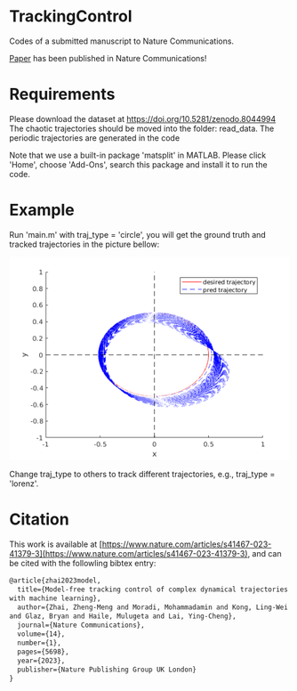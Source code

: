 # TrackingControl
Codes of a submitted manuscript to Nature Communications.

[Paper](https://www.nature.com/articles/s41467-023-41379-3) has been published in Nature Communications!

# Requirements
Please download the dataset at https://doi.org/10.5281/zenodo.8044994 <br>
The chaotic trajectories should be moved into the folder: read_data. The periodic trajectories are generated in the code

Note that we use a built-in package 'matsplit' in MATLAB. Please click 'Home', choose 'Add-Ons', search this package and install it to run the code.

# Example
Run 'main.m' with traj_type = 'circle', you will get the ground truth and tracked trajectories in the picture bellow: 

![Lorenz](./examples/circle.png)

Change traj_type to others to track different trajectories, e.g., traj_type = 'lorenz'.  

# Citation
This work is available at [https://www.nature.com/articles/s41467-023-41379-3](https://www.nature.com/articles/s41467-023-41379-3), and can be cited with the followling bibtex entry:
```
@article{zhai2023model,
  title={Model-free tracking control of complex dynamical trajectories with machine learning},
  author={Zhai, Zheng-Meng and Moradi, Mohammadamin and Kong, Ling-Wei and Glaz, Bryan and Haile, Mulugeta and Lai, Ying-Cheng},
  journal={Nature Communications},
  volume={14},
  number={1},
  pages={5698},
  year={2023},
  publisher={Nature Publishing Group UK London}
}
```
